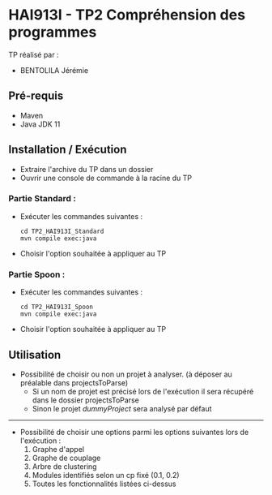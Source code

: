 # HAI913I - TP2 Compréhension des programmes
TP réalisé par :
- BENTOLILA Jérémie

## Pré-requis

- Maven
- Java JDK 11

## Installation / Exécution

- Extraire l'archive du TP dans un dossier 
- Ouvrir une console de commande à la racine du TP
### Partie Standard :
- Exécuter les commandes suivantes : 
  ``` 
  cd TP2_HAI913I_Standard
  mvn compile exec:java
  ``` 
- Choisir l'option souhaitée à appliquer au TP
### Partie Spoon :
- Exécuter les commandes suivantes : 
  ``` 
  cd TP2_HAI913I_Spoon
  mvn compile exec:java
  ``` 
- Choisir l'option souhaitée à appliquer au TP

## Utilisation

- Possibilité de choisir ou non un projet à analyser. (à déposer au préalable dans projectsToParse)
    - Si un nom de projet est précisé lors de l'exécution il sera récupéré dans le dossier projectsToParse
    - Sinon le projet *dummyProject* sera analysé par défaut
    
---
- Possibilité de choisir une options parmi les options suivantes lors de l'exécution :
    1. Graphe d'appel
	2. Graphe de couplage
	3. Arbre de clustering
	4. Modules identifiés selon un cp fixé (0.1, 0.2)
	5. Toutes les fonctionnalités listées ci-dessus